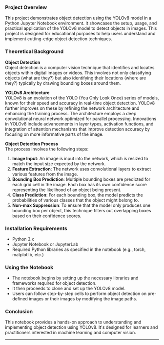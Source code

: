 ### Project Overview
This project demonstrates object detection using the YOLOv8 model in a Python Jupyter Notebook environment. It showcases the setup, usage, and practical application of the YOLOv8 model to detect objects in images. This project is designed for educational purposes to help users understand and implement cutting-edge object detection techniques.

### Theoretical Background
**Object Detection**  
Object detection is a computer vision technique that identifies and locates objects within digital images or videos. This involves not only classifying objects (what are they?) but also identifying their locations (where are they?) typically by drawing bounding boxes around them.

**YOLOv8 Architecture**  
YOLOv8 is an evolution of the YOLO (You Only Look Once) series of models, known for their speed and accuracy in real-time object detection. YOLOv8 further improves on these by refining the network architecture and enhancing the training process. The architecture employs a deep convolutional neural network optimized for parallel processing. Innovations in YOLOv8 include advancements in layer types, activation functions, and integration of attention mechanisms that improve detection accuracy by focusing on more informative parts of the image.

**Object Detection Process**  
The process involves the following steps:
1. **Image Input**: An image is input into the network, which is resized to match the input size expected by the network.
2. **Feature Extraction**: The network uses convolutional layers to extract various features from the image.
3. **Bounding Box Prediction**: Multiple bounding boxes are predicted for each grid cell in the image. Each box has its own confidence score representing the likelihood of an object being present.
4. **Class Prediction**: For each bounding box, the model predicts the probabilities of various classes that the object might belong to.
5. **Non-max Suppression**: To ensure that the model only produces one bounding box per object, this technique filters out overlapping boxes based on their confidence scores.

### Installation Requirements
- Python 3.x
- Jupyter Notebook or JupyterLab
- Required Python libraries as specified in the notebook (e.g., torch, matplotlib, etc.)

### Using the Notebook
- The notebook begins by setting up the necessary libraries and frameworks required for object detection.
- It then proceeds to clone and set up the YOLOv8 model.
- Users can follow step-by-step cells to perform object detection on pre-defined images or their images by modifying the image paths.

### Conclusion
This notebook provides a hands-on approach to understanding and implementing object detection using YOLOv8. It's designed for learners and practitioners interested in machine learning and computer vision.

---

